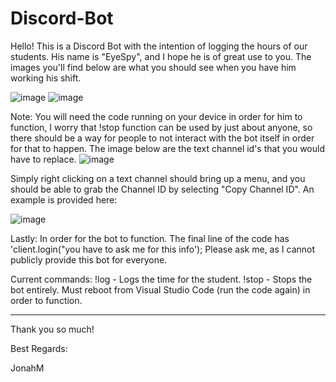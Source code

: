 # Discord-Bot
Hello!
This is a Discord Bot with the intention of logging the hours of our students. His name is "EyeSpy", and I hope he is of great use to you. 
The images you'll find below are what you should see when you have him working his shift. 

![image](https://github.com/JoMiras/Discord-Bot/assets/132711477/5bb0357b-c9df-456a-be85-7e084547a8ff)
![image](https://github.com/JoMiras/Discord-Bot/assets/132711477/5e1385d6-7be5-484e-a77f-4df545ea8a15)

  Note:
You will need the code running on your device in order for him to function, I worry that !stop function can be used by just about anyone, so there should be a way for people 
to not interact with the bot itself in order for that to happen. 
The image below are the text channel id's that you would have to replace. 
![image](https://github.com/JoMiras/Discord-Bot/assets/132711477/6296f288-1b5a-4179-988b-9d19d65db34e)

Simply right clicking on a text channel should bring up a menu, and you should be able to grab the Channel ID by selecting "Copy Channel ID". An example is provided here:

![image](https://github.com/JoMiras/Discord-Bot/assets/132711477/2788fc86-429f-494c-9e77-4f8e53761055)

Lastly: 
In order for the bot to function. The final line of the code has 'client.login("you have to ask me for this info');
Please ask me, as I cannot publicly provide this bot for everyone. 


Current commands:
!log - Logs the time for the student. 
!stop - Stops the bot entirely. Must reboot from Visual Studio Code (run the code again) in order to function. 

-------------------------------------------------------------------------------------------------------------------------------------------------------------------------------

Thank you so much!

Best Regards:

  JonahM
